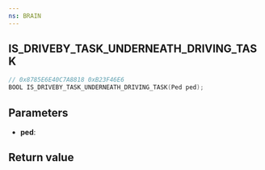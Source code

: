 ```yaml
---
ns: BRAIN
---
```

## IS_DRIVEBY_TASK_UNDERNEATH_DRIVING_TASK

```c
// 0x8785E6E40C7A8818 0xB23F46E6
BOOL IS_DRIVEBY_TASK_UNDERNEATH_DRIVING_TASK(Ped ped);
```


## Parameters
* **ped**: 

## Return value
